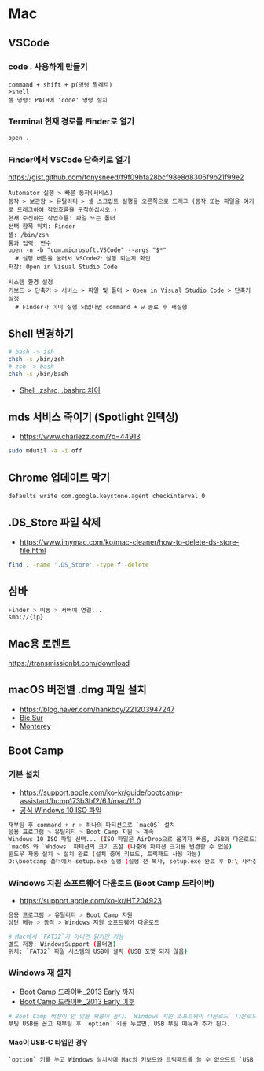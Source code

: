 # Mac

## VSCode
### code . 사용하게 만들기
```vscode
command + shift + p(명령 팔레트)
>shell
셸 명령: PATH에 'code' 명령 설치
```

### Terminal 현재 경로를 Finder로 열기
```sh
open .
```

### Finder에서 VSCode 단축키로 열기
https://gist.github.com/tonysneed/f9f09bfa28bcf98e8d8306f9b21f99e2
```
Automator 실행 > 빠른 동작(서비스)
동작 > 보관함 > 유틸리티 > 셸 스크립트 실행을 오른쪽으로 드래그 (동작 또는 파일을 여기로 드래그하여 작업흐름을 구착하십시오.)
현재 수신하는 작업흐름: 파일 또는 폴더
선택 항목 위치: Finder
셸: /bin/zsh
통과 입력: 변수
open -n -b "com.microsoft.VSCode" --args "$*"
  # 실행 버튼을 눌러서 VSCode가 실행 되는지 확인
저장: Open in Visual Studio Code

시스템 환경 설정
키보드 > 단축키 > 서비스 > 파일 및 폴더 > Open in Visual Studio Code > 단축키 설정
  # Finder가 이미 실행 되었다면 command + w 종료 후 재실행
```

## Shell 변경하기
```sh
# bash -> zsh
chsh -s /bin/zsh
# zsh -> bash
chsh -s /bin/bash
```
* [Shell .zshrc, .bashrc 차이](https://github.com/ovdncids/python-curriculum/blob/master/PythonInstall.md#mac)

## mds 서비스 죽이기 (Spotlight 인덱싱)
* https://www.charlezz.com/?p=44913
```sh
sudo mdutil -a -i off
```

## Chrome 업데이트 막기
```sh
defaults write com.google.keystone.agent checkinterval 0
```

## .DS_Store 파일 삭제
* https://www.imymac.com/ko/mac-cleaner/how-to-delete-ds-store-file.html
```sh
find . -name '.DS_Store' -type f -delete
```

## 삼바
```sh
Finder > 이동 > 서버에 연결...
smb://{ip}
```

## Mac용 토렌트
https://transmissionbt.com/download

## macOS 버전별 .dmg 파일 설치
* https://blog.naver.com/hankboy/221203947247
* [Bic Sur](https://drive.google.com/file/d/19EyEYqurIQhrvyjlbgSU2IVl4mgd51kd/view?usp=share_link)
* [Monterey](https://drive.google.com/file/d/1HYDBsW3jvVDPwNy2ru6cD0qswBa7Q8N4/view?usp=share_link)

## Boot Camp
### 기본 설치
* https://support.apple.com/ko-kr/guide/bootcamp-assistant/bcmp173b3bf2/6.1/mac/11.0
* [공식 Windows 10 ISO 파일](https://www.microsoft.com/ko-kr/software-download/windows10ISO)
```sh
재부팅 후 command + r > 하나의 파티션으로 `macOS` 설치
응용 프로그램 > 유틸리티 > Boot Camp 지원 > 계속
Windows 10 ISO 파일 선택... (ISO 파일은 AirDrop으로 옮기자 빠름, USB와 다운로드는 비슷한 속도)
`macOS`와 `Wndows` 파티션의 크기 조절 (나중에 파티션 크기를 변경할 수 없음)
윈도우 자동 설치 > 설치 완료 (설치 중에 키보드, 트릭패드 사용 가능)
D:\bootcamp 폴더에서 setup.exe 실행 (실행 전 복사, setup.exe 완료 후 D:\ 사라짐)
```

### Windows 지원 소프트웨어 다운로드 (Boot Camp 드라이버)
* https://support.apple.com/ko-kr/HT204923
```sh
응용 프로그램 > 유틸리티 > Boot Camp 지원
상단 메뉴 > 동작 > Windows 지원 소프트웨어 다운로드

# Mac에서 `FAT32`가 아니면 읽기만 가능
별도 저장: WindowsSupport (폴더명)
위치: `FAT32` 파일 시스템의 USB에 설치 (USB 포맷 되지 않음)
```

### Windows 재 설치
* [Boot Camp 드라이버_2013 Early 까지](https://support.apple.com/kb/DL1721?locale=ko_KR&viewlocale=ko_KR)
* [Boot Camp 드라이버_2013 Early 이후](https://support.apple.com/kb/DL1837?locale=ko_KR&viewlocale=ko_KR)
```sh
# Boot Camp 버전이 안 맞을 확률이 높다. `Windows 지원 소프트웨어 다운로드` 다운로드 받고 사용하자.
부팅 USB를 꼽고 재부팅 후 `option` 키를 누르면, USB 부팅 메뉴가 추가 된다.
```

#### Mac이 USB-C 타입인 경우
```sh
`option` 키를 누고 Windows 설치시에 Mac의 키보드와 트릭패트를 쓸 수 없으므로 `USB to USB-C 젠더` 2개 필요. (CD-ROM, 마우스)
```
